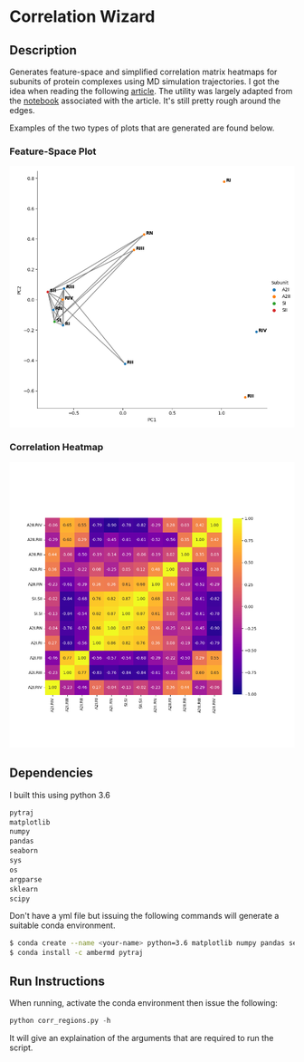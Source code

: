 # Correlation Wizard

## Description
Generates feature-space and simplified correlation matrix heatmaps for subunits of 
 protein complexes using MD simulation trajectories. I got the idea when reading the following [article](https://towardsdatascience.com/escape-the-correlation-matrix-into-feature-space-4d71c51f25e5). The utility was largely adapted from the [notebook](https://github.com/MattJBritton/ExquisiteCorrpse) associated with the article. It's still pretty rough around the edges.

Examples of the two types of plots that are generated are found below.

### Feature-Space Plot
![](images/feature.png)

### Correlation Heatmap
![](images/heatmap.png)

## Dependencies

I built this using python 3.6

``` python
pytraj
matplotlib
numpy
pandas
seaborn
sys
os
argparse
sklearn
scipy
```

Don't have a yml file but issuing the following commands will generate a suitable conda environment.

``` bash
$ conda create --name <your-name> python=3.6 matplotlib numpy pandas seaborn sys os argparse sklearn scipy
$ conda install -c ambermd pytraj
```

## Run Instructions

When running, activate the conda environment then issue the following:

``` python
python corr_regions.py -h
```

It will give an explaination of the arguments that are required to run the script.


